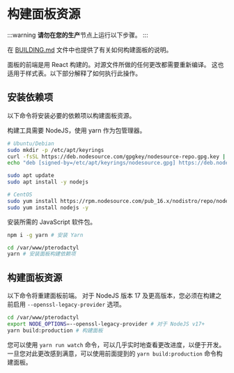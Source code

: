 # 构建面板资源

:::warning
**请勿在您的生产**节点上运行以下步骤。
:::

在 [BUILDING.md](https://github.com/pterodactyl-china/panel/blob/1.0-develop/BUILDING.md) 文件中也提供了有关如何构建面板的说明。

面板的前端是用 React 构建的。对源文件所做的任何更改都需要重新编译。
这也适用于样式表。以下部分解释了如何执行此操作。

## 安装依赖项

以下命令将安装必要的依赖项以构建面板资源。

构建工具需要 NodeJS，使用 yarn 作为包管理器。

```bash
# Ubuntu/Debian
sudo mkdir -p /etc/apt/keyrings
curl -fsSL https://deb.nodesource.com/gpgkey/nodesource-repo.gpg.key | sudo gpg --dearmor -o /etc/apt/keyrings/nodesource.gpg
echo "deb [signed-by=/etc/apt/keyrings/nodesource.gpg] https://deb.nodesource.com/node_16.x nodistro main" | sudo tee /etc/apt/sources.list.d/nodesource.list

sudo apt update
sudo apt install -y nodejs

# CentOS
sudo yum install https://rpm.nodesource.com/pub_16.x/nodistro/repo/nodesource-release-nodistro-1.noarch.rpm -y
sudo yum install nodejs -y
```

安装所需的 JavaScript 软件包。

```bash
npm i -g yarn # 安装 Yarn

cd /var/www/pterodactyl
yarn # 安装面板构建依赖项
```

## 构建面板资源

以下命令将重建面板前端。 对于 NodeJS 版本 17 及更高版本，您必须在构建之前启用 `--openssl-legacy-provider` 选项。

```bash
cd /var/www/pterodactyl
export NODE_OPTIONS=--openssl-legacy-provider # 对于 NodeJS v17+
yarn build:production # 构建面板
```

您可以使用 `yarn run watch` 命令，可以几乎实时地查看更改进度，以便于开发。一旦您对此更改感到满意，可以使用前面提到的 `yarn build:production` 命令构建面板。
